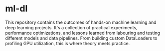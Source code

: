 # ml-dl
This repository contains the outcomes of hands-on machine learning and deep learning projects. It's a collection of practical experiments, performance optimizations, and lessons learned from labouring and testing different models and data pipelines. From building custom DataLoaders to profiling GPU utilization, this is where theory meets practice.
